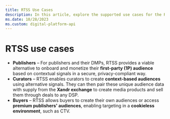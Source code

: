 ```yaml
---
title: RTSS Use Cases
description: In this article, explore the supported use cases for the Real-Time Signals Service (RTSS).
ms.date: 10/28/2023
ms.custom: digital-platform-api
---
```


# RTSS use cases

- **Publishers** – For publishers and their DMPs, RTSS provides a viable alternative to onboard and monetize their **first-party (1P) audience** based on contextual signals in a secure, privacy-compliant way.  
- **Curators** – RTSS enables curators to create **context-based audiences** using alternative signals. They can then pair these unique audience data with supply from the **Xandr exchange** to create media products and sell them through deals to any DSP.  
- **Buyers** – RTSS allows buyers to create their own audiences or access **premium publishers' audiences**, enabling targeting in a **cookieless environment**, such as CTV.  
